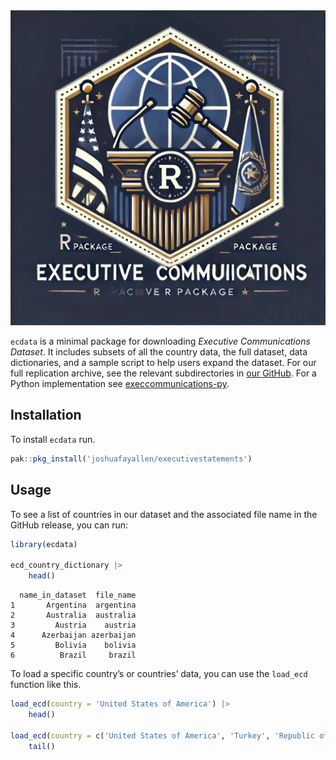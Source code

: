 

<img src="hex-logo.png" data-fig-align="center" />

`ecdata` is a minimal package for downloading *Executive Communications
Dataset*. It includes subsets of all the country data, the full dataset,
data dictionaries, and a sample script to help users expand the dataset.
For our full replication archive, see the relevant subdirectories in
[our
GitHub](https://github.com/joshuafayallen/executivestatements/tree/main/raw-data).
For a Python implementation see
[execcommunications-py](https://github.com/joshuafayallen/executivecommunications-py).

## Installation

To install `ecdata` run.

``` r
pak::pkg_install('joshuafayallen/executivestatements')
```

## Usage

To see a list of countries in our dataset and the associated file name
in the GitHub release, you can run:

``` r
library(ecdata)

ecd_country_dictionary |>
    head()
```

      name_in_dataset  file_name
    1       Argentina  argentina
    2       Australia  australia
    3         Austria    austria
    4      Azerbaijan azerbaijan
    5         Bolivia    bolivia
    6          Brazil     brazil

To load a specific country’s or countries’ data, you can use the
`load_ecd` function like this.

``` r
load_ecd(country = 'United States of America') |>
    head()

load_ecd(country = c('United States of America', 'Turkey', 'Republic of South Korea')) |>
    tail()
```
